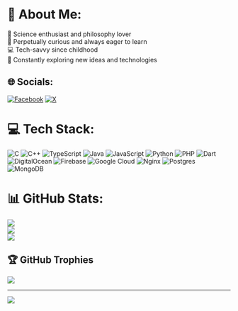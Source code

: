 # 💫 About Me:
🔬 Science enthusiast and philosophy lover<br>🧠 Perpetually curious and always eager to learn<br>💻 Tech-savvy since childhood<br>🌟 Constantly exploring new ideas and technologies


## 🌐 Socials:
[![Facebook](https://img.shields.io/badge/Facebook-%231877F2.svg?logo=Facebook&logoColor=white)](https://facebook.com/dasunsathsaralk) [![X](https://img.shields.io/badge/X-black.svg?logo=X&logoColor=white)](https://x.com/dasunsathsaraLK) 

# 💻 Tech Stack:
![C](https://img.shields.io/badge/c-%2300599C.svg?style=for-the-badge&logo=c&logoColor=white) ![C++](https://img.shields.io/badge/c++-%2300599C.svg?style=for-the-badge&logo=c%2B%2B&logoColor=white) ![TypeScript](https://img.shields.io/badge/typescript-%23007ACC.svg?style=for-the-badge&logo=typescript&logoColor=white) ![Java](https://img.shields.io/badge/java-%23ED8B00.svg?style=for-the-badge&logo=openjdk&logoColor=white) ![JavaScript](https://img.shields.io/badge/javascript-%23323330.svg?style=for-the-badge&logo=javascript&logoColor=%23F7DF1E) ![Python](https://img.shields.io/badge/python-3670A0?style=for-the-badge&logo=python&logoColor=ffdd54) ![PHP](https://img.shields.io/badge/php-%23777BB4.svg?style=for-the-badge&logo=php&logoColor=white) ![Dart](https://img.shields.io/badge/dart-%230175C2.svg?style=for-the-badge&logo=dart&logoColor=white) ![DigitalOcean](https://img.shields.io/badge/DigitalOcean-%230167ff.svg?style=for-the-badge&logo=digitalOcean&logoColor=white) ![Firebase](https://img.shields.io/badge/firebase-%23039BE5.svg?style=for-the-badge&logo=firebase) ![Google Cloud](https://img.shields.io/badge/GoogleCloud-%234285F4.svg?style=for-the-badge&logo=google-cloud&logoColor=white) ![Nginx](https://img.shields.io/badge/nginx-%23009639.svg?style=for-the-badge&logo=nginx&logoColor=white) ![Postgres](https://img.shields.io/badge/postgres-%23316192.svg?style=for-the-badge&logo=postgresql&logoColor=white) ![MongoDB](https://img.shields.io/badge/MongoDB-%234ea94b.svg?style=for-the-badge&logo=mongodb&logoColor=white)
# 📊 GitHub Stats:
![](https://github-readme-stats.vercel.app/api?username=dasun-sathsara&theme=default&hide_border=false&include_all_commits=true&count_private=true)<br/>
![](https://github-readme-streak-stats.herokuapp.com/?user=dasun-sathsara&theme=default&hide_border=false)<br/>
![](https://github-readme-stats.vercel.app/api/top-langs/?username=dasun-sathsara&theme=default&hide_border=false&include_all_commits=true&count_private=true&layout=compact)

## 🏆 GitHub Trophies
![](https://github-profile-trophy.vercel.app/?username=dasun-sathsara&theme=default&no-frame=false&no-bg=true&margin-w=4)

---
[![](https://visitcount.itsvg.in/api?id=dasun-sathsara&icon=0&color=0)](https://visitcount.itsvg.in)

<!-- Proudly created with GPRM ( https://gprm.itsvg.in ) -->
